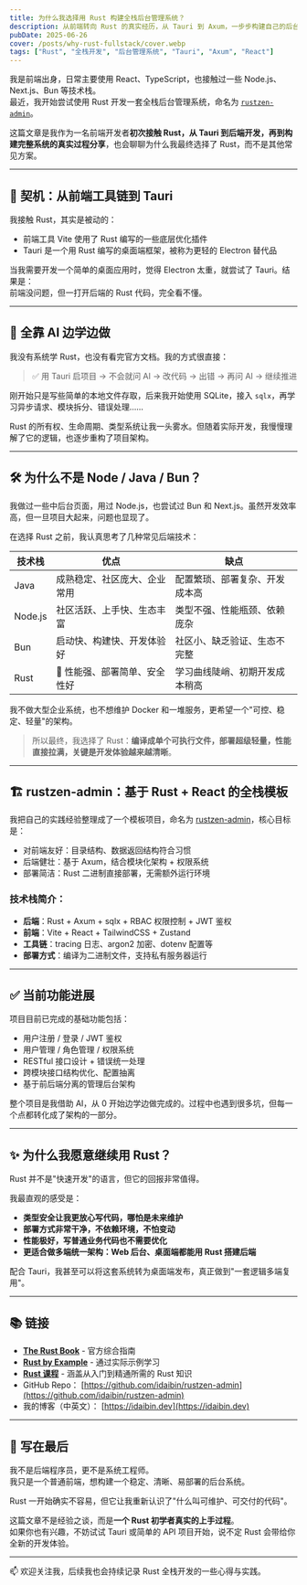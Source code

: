 ```yaml
---
title: 为什么我选择用 Rust 构建全栈后台管理系统？
description: 从前端转向 Rust 的真实经历，从 Tauri 到 Axum，一步步构建自己的后台管理系统 rustzen-admin。
pubDate: 2025-06-26
cover: /posts/why-rust-fullstack/cover.webp
tags: ["Rust", "全栈开发", "后台管理系统", "Tauri", "Axum", "React"]
---
```


我是前端出身，日常主要使用 React、TypeScript，也接触过一些 Node.js、Next.js、Bun 等技术栈。  
最近，我开始尝试使用 Rust 开发一套全栈后台管理系统，命名为 [`rustzen-admin`](https://github.com/idaibin/rustzen-admin)。

这篇文章是我作为一名前端开发者**初次接触 Rust，从 Tauri 到后端开发，再到构建完整系统的真实过程分享**，也会聊聊为什么我最终选择了 Rust，而不是其他常见方案。

---

## 🧠 契机：从前端工具链到 Tauri

我接触 Rust，其实是被动的：

- 前端工具 Vite 使用了 Rust 编写的一些底层优化插件
- Tauri 是一个用 Rust 编写的桌面端框架，被称为更轻的 Electron 替代品

当我需要开发一个简单的桌面应用时，觉得 Electron 太重，就尝试了 Tauri。结果是：  
前端没问题，但一打开后端的 Rust 代码，完全看不懂。

---

## 🤖 全靠 AI 边学边做

我没有系统学 Rust，也没有看完官方文档。我的方式很直接：

> ✅ 用 Tauri 启项目 → 不会就问 AI → 改代码 → 出错 → 再问 AI → 继续推进

刚开始只是写些简单的本地文件存取，后来我开始使用 SQLite，接入 `sqlx`，再学习异步请求、模块拆分、错误处理……

Rust 的所有权、生命周期、类型系统让我一头雾水。但随着实际开发，我慢慢理解了它的逻辑，也逐步重构了项目架构。

---

## 🛠️ 为什么不是 Node / Java / Bun？

我做过一些中后台页面，用过 Node.js，也尝试过 Bun 和 Next.js。虽然开发效率高，但一旦项目大起来，问题也显现了。

在选择 Rust 之前，我认真思考了几种常见后端技术：

| 技术栈  | 优点                          | 缺点                           |
| ------- | ----------------------------- | ------------------------------ |
| Java    | 成熟稳定、社区庞大、企业常用  | 配置繁琐、部署复杂、开发成本高 |
| Node.js | 社区活跃、上手快、生态丰富    | 类型不强、性能瓶颈、依赖庞杂   |
| Bun     | 启动快、构建快、开发体验好    | 社区小、缺乏验证、生态不完整   |
| Rust    | 💪 性能强、部署简单、安全性好 | 学习曲线陡峭、初期开发成本稍高 |

我不做大型企业系统，也不想维护 Docker 和一堆服务，更希望一个"可控、稳定、轻量"的架构。

> 所以最终，我选择了 Rust：**编译成单个可执行文件，部署超级轻量，性能直接拉满，关键是开发体验越来越清晰**。

---

## 🏗️ rustzen-admin：基于 Rust + React 的全栈模板

我把自己的实践经验整理成了一个模板项目，命名为 [rustzen-admin](https://github.com/idaibin/rustzen-admin)，核心目标是：

- 对前端友好：目录结构、数据返回结构符合习惯
- 后端健壮：基于 Axum，结合模块化架构 + 权限系统
- 部署简洁：Rust 二进制直接部署，无需额外运行环境

### 技术栈简介：

- **后端**：Rust + Axum + sqlx + RBAC 权限控制 + JWT 鉴权
- **前端**：Vite + React + TailwindCSS + Zustand
- **工具链**：tracing 日志、argon2 加密、dotenv 配置等
- **部署方式**：编译为二进制文件，支持私有服务器运行

---

## ✅ 当前功能进展

项目目前已完成的基础功能包括：

- 用户注册 / 登录 / JWT 鉴权
- 用户管理 / 角色管理 / 权限系统
- RESTful 接口设计 + 错误统一处理
- 跨模块接口结构优化、配置抽离
- 基于前后端分离的管理后台架构

整个项目是我借助 AI，从 0 开始边学边做完成的。过程中也遇到很多坑，但每一个点都转化成了架构的一部分。

---

## ✨ 为什么我愿意继续用 Rust？

Rust 并不是"快速开发"的语言，但它的回报非常值得。

我最直观的感受是：

- **类型安全让我更放心写代码，哪怕是未来维护**
- **部署方式非常干净，不依赖环境，不怕变动**
- **性能极好，写普通业务代码也不需要优化**
- **更适合做多端统一架构：Web 后台、桌面端都能用 Rust 搭建后端**

配合 Tauri，我甚至可以将这套系统转为桌面端发布，真正做到"一套逻辑多端复用"。

---

## 📚 链接

- **[The Rust Book](https://doc.rust-lang.org/book/)** - 官方综合指南
- **[Rust by Example](https://doc.rust-lang.org/rust-by-example/)** - 通过实际示例学习
- **[Rust 课程](https://course.rs/about-book.html)** - 涵盖从入门到精通所需的 Rust 知识
- GitHub Repo： [https://github.com/idaibin/rustzen-admin](https://github.com/idaibin/rustzen-admin)
- 我的博客（中英文）： [https://idaibin.dev](https://idaibin.dev)

---

## 🧭 写在最后

我不是后端程序员，更不是系统工程师。  
我只是一个普通前端，想构建一个稳定、清晰、易部署的后台系统。

Rust 一开始确实不容易，但它让我重新认识了"什么叫可维护、可交付的代码"。

这篇文章不是经验之谈，而是**一个 Rust 初学者真实的上手过程**。  
如果你也有兴趣，不妨试试 Tauri 或简单的 API 项目开始，说不定 Rust 会带给你全新的开发体验。

---

📫 欢迎关注我，后续我也会持续记录 Rust 全栈开发的一些心得与实践。
